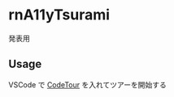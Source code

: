 # rnA11yTsurami

発表用

## Usage

VSCode で [CodeTour](https://marketplace.visualstudio.com/items?itemName=vsls-contrib.codetour) を入れてツアーを開始する
